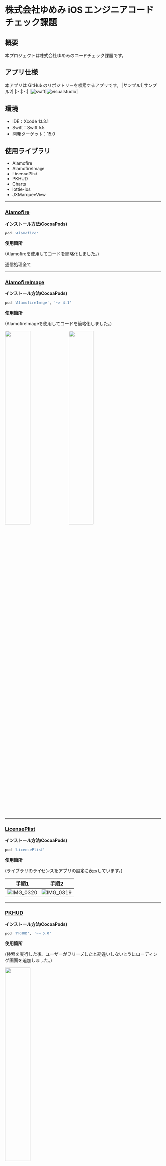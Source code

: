 # 株式会社ゆめみ iOS エンジニアコードチェック課題

## 概要

本プロジェクトは株式会社ゆめみのコードチェック課題です。

## アプリ仕様

本アプリは GitHub のリポジトリーを検索するアプリです。
|サンプル1|サンプル2|
|:-:|:-:|
|![swift](README_Images/swift.gif)|![visualstudio](README_Images/visualstudio.gif)|

## 環境

- IDE：Xcode 13.3.1
- Swift：Swift 5.5
- 開発ターゲット：15.0

## 使用ライブラリ
- Alamofire
- AlamofireImage
- LicensePlist
- PKHUD
- Charts
- lottie-ios
- JXMarqueeView

---

### **[Alamofire](https://github.com/Alamofire/Alamofire)**

**インストール方法(CocoaPods)**
```ruby
pod 'Alamofire'
```

**使用箇所**

(Alamofireを使用してコードを簡略化しました。)

通信処理全て

---
### **[AlamofireImage](https://github.com/Alamofire/AlamofireImage)**

**インストール方法(CocoaPods)**

```ruby
pod 'AlamofireImage', '~> 4.1'
```

**使用箇所**

(AlamofireImageを使用してコードを簡略化しました。)

<img width="40%" src="https://user-images.githubusercontent.com/84154073/169513820-c40adbd2-f166-49d5-8048-d5ac4432247d.jpg">

<img width="40%" src="https://user-images.githubusercontent.com/84154073/169513831-2dd2d215-b74c-483c-9521-49490951720d.jpg">

---
### **[LicensePlist](https://github.com/mono0926/LicensePlist)**

**インストール方法(CocoaPods)**
```ruby
pod 'LicensePlist'
```

**使用箇所**

(ライブラリのライセンスをアプリの設定に表示しています。)

|手順1|手順2|
|:-:|:-:|
|![IMG_0320](https://user-images.githubusercontent.com/84154073/169511058-444929c8-1acb-4a14-97b9-fad4ab9ff522.jpg)|![IMG_0319](https://user-images.githubusercontent.com/84154073/169511064-f7d50004-5feb-4ef6-8b16-a77d325c0e4c.jpg)|

---
### **[PKHUD](https://github.com/pkluz/PKHUD)**

**インストール方法(CocoaPods)**
```ruby
pod 'PKHUD', '~> 5.0'
```

**使用箇所**

(検索を実行した後、ユーザーがフリーズしたと勘違いしないようにローディング画面を追加しました。)

<img width="40%" src="https://user-images.githubusercontent.com/84154073/169511118-15976f95-339d-49c9-af81-aca5b9387807.gif">

---
### **[Charts](https://github.com/danielgindi/Charts)**

インストール方法(CocoaPods)
```ruby
pod 'Charts'
```

**使用箇所**

(リポジトリの使用言語のグラフが表示されます。)

<img width="40%" src="https://user-images.githubusercontent.com/84154073/169510269-f2fa6d36-c802-4144-933e-c6fd62b4e5c4.gif">

---
### **[lottie-ios](https://github.com/airbnb/lottie-ios)**

**インストール方法(CocoaPods)**
```ruby
pod 'lottie-ios'
```

**使用箇所**

(リポジトリ格納庫が空の場合、アニメーションを表示します。)

<img width="50%" src="https://user-images.githubusercontent.com/84154073/169574766-37a287a2-be57-4bb6-8579-71c92374262c.gif">

---
### **[JXMarqueeView](https://github.com/pujiaxin33/JXMarqueeView)**

**インストール方法(CocoaPods)**
```ruby
pod 'JXMarqueeView'
```

**使用箇所**

(Viewの幅よりbioが長い場合、流れる文字になります。)

<img width="60%" src="https://user-images.githubusercontent.com/84154073/169508516-ddeadaa5-f76a-4046-a334-fd42e3e80351.gif">

---
## 課題をやるにあたっての問題点

https://api.github.com/search/repositories?q=Swift

こちらのAPIのWatcher数が正常に取得できていないと思われます。(2022/05/20)

必ずスター数と同じ結果が返却されます。


間違った数値を表示する事によってUXが損なわれると考えた為、

動作に「Watcher数」が含まれていましたが除外しました。

---

## 課題に対する自己評価

||難易度|課題|評価|
|:-:|:-:|:-:|:-:|
|<td bgcolor="#362B2E"><font color="#EC9D9E">初級|ソースコードの可読性の向上|5/5|
|<td bgcolor="#362B2E"><font color="#EC9D9E">初級|ソースコードの安全性の向上|5/5|
|<td bgcolor="#362B2E"><font color="#EC9D9E">初級|バグを修正|5/5|
|<td bgcolor="#362B2E"><font color="#EC9D9E">初級|Fat VC の回避|4/5|
|<td bgcolor="#3A382F"><font color="#D8B967">中級|プログラム構造をリファクタリング|2/5|
|<td bgcolor="#3A382F"><font color="#D8B967">中級|アーキテクチャを適用|3/5|
|<td bgcolor="#3A382F"><font color="#D8B967">中級|テストを追加|1/5|
|<td bgcolor="#293625"><font color="#ACDE5E">ボーナス|UI をブラッシュアップ|5/5|
|<td bgcolor="#293625"><font color="#ACDE5E">ボーナス|新機能を追加|5/5|

---

## アピールポイント(機能紹介)

### UXの向上系

**インターネット接続の確認**
|オンライン|オフライン|
|:-:|:-:|
|![online](README_Images/online.gif)|![offline](README_Images/offline.gif)|

**入力の有無**
|有|無|
|:-:|:-:|
|![online](README_Images/online.gif)|![not-entered](README_Images/not-entered.gif)|

**検索結果の有無**
|有|無|
|:-:|:-:|
|![online](README_Images/online.gif)|![not-found](README_Images/not-found.gif)|

**通信失敗(レートリミットの場合)**
|成功|失敗|
|:-:|:-:|
|![online](README_Images/online.gif)|![rate-limit](README_Images/rate-limit.gif)|

**自動更新**

一番下までスクロールすると自動で更新されます。

<img width="40%" src="README_Images/auto-reload.gif">

**ワンタップアクセス**
|アカウントにアクセス|リポジトリにアクセス|
|:-:|:-:|
|![show-account](README_Images/show-account.gif)|![show-repositry](README_Images/show-repositry.gif)|

**多言語対応**
|英語|日本語|
|:-:|:-:|
|![not-entered](README_Images/not-entered.gif)|![japanese](README_Images/japanese.gif)|

**入力の中断**

<img width="40%" src="README_Images/cancel.gif">

**インジゲーター**

「読み込み中である」という事をユーザーに伝える

<img width="40%" src="README_Images/indicator.gif">

**空の場合のアニメーション表示**

「今は表示するものがないよ」という事をユーザーに伝える

<img width="40%" src="README_Images/animation.gif">

---

### UIのブラッシュアップ系

**言語ラベル**



<img width="40%" src="README_Images/languageLabel.png">

**流れる文字**

<img width="60%" src="https://user-images.githubusercontent.com/84154073/169508516-ddeadaa5-f76a-4046-a334-fd42e3e80351.gif">

**背景色に言語カラーのグラデーションを使用**

<img width="40%" src="README_Images/gradation.png">

**言語の使用割合をグラフで表示**

<img width="40%" src="https://user-images.githubusercontent.com/84154073/169510269-f2fa6d36-c802-4144-933e-c6fd62b4e5c4.gif">

---

## 改善点

**テストが書けなかった**

いままでテストを書くことがなかったので書き方がわからなかった。

**アーキテクチャについての知識がない**

自分なりにMVVMで書いたつもりだが、なんちゃってMVVMになっている可能性がある

**リファクタリング不足の可能性**

正直、どこまで細かく分けるべきか分からなかった

分けると引数が多くなりそうな箇所は読みにくくなる可能性があると思ったので、
複数の関数に分けずにまとめているがこの判断が合っているのか分からない

